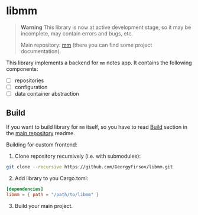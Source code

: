 # libmm

> **Warning**
> This library is now at active development stage, so it may be incomplete,
> may contain errors and bugs, etc.
>
> Main repository: [mm][1] (there you can find some project documentation).

This library implements a backend for `mm` notes app.
It contains the following components:

- [ ] repositories
- [ ] configuration
- [ ] data container abstraction

## Build

If you want to build library for `mm` itself, so you have to read [Build][2] section
in the [main repository][1] readme.

Building for custom frontend:

1. Clone repository recursively (i.e. with submodules):

```bash
git clone --recursive https://github.com/GeorgyFirsov/libmm.git
```

2. Add library to you Cargo.toml:

```toml
[dependencies]
libmm = { path = "/path/to/libmm" }
```

3. Build your main project.

[1]: https://github.com/GeorgyFirsov/mm
[2]: https://github.com/GeorgyFirsov/mm#build

